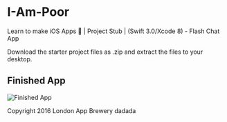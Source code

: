 # I-Am-Poor
Learn to make iOS Apps 📱 | Project Stub | (Swift 3.0/Xcode 8) - Flash Chat App

Download the starter project files as .zip and extract the files to your desktop. 

## Finished App
![Finished App](https://github.com/londonappbrewery/Images/blob/master/I%20Am%20Poor.png)



Copyright 2016 London App Brewery dadada
